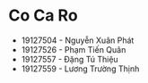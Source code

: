 # Co Ca Ro
- 19127504 - Nguyễn Xuân Phát
- 19127526 - Phạm Tiến Quân
- 19127557 - Đặng Tú Thiệu
- 19127559 - Lương Trường Thịnh

